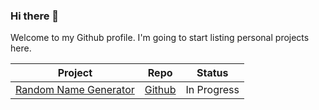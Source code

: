 ### Hi there 👋

Welcome to my Github profile. I'm going to start listing personal projects here.

| Project | Repo | Status
| --- | --- | --- |
| [Random Name Generator](https://random-name-generators-svelte.pages.dev/us-data) | [Github](https://github.com/vitaminh/random-name-generators-svelte) | In Progress |

<!--
**vitaminh/vitaminh** is a ✨ _special_ ✨ repository because its `README.md` (this file) appears on your GitHub profile.

Here are some ideas to get you started:

- 🔭 I’m currently working on ...
- 🌱 I’m currently learning ...
- 👯 I’m looking to collaborate on ...
- 🤔 I’m looking for help with ...
- 💬 Ask me about ...
- 📫 How to reach me: ...
- 😄 Pronouns: ...
- ⚡ Fun fact: ...
-->

